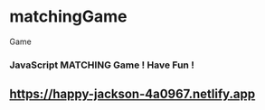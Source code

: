 # matchingGame
Game
### JavaScript MATCHING Game ! Have Fun !

## https://happy-jackson-4a0967.netlify.app


